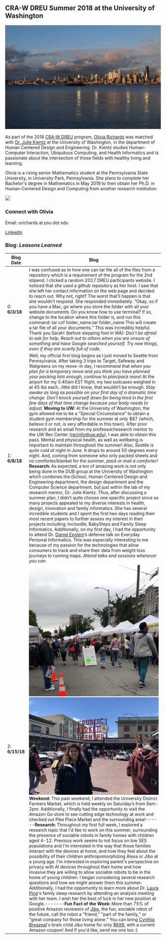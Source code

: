 ## CRA-W DREU Summer 2018 at the University of Washington
![](IMG_1619.JPG)

As part of the 2018 [CRA-W DREU](https://cra.org/cra-w/dreu/) program, [Olivia Richards](https://livkrichards.wixsite.com/mysite) was matched with [Dr. Julie Kientz](http://faculty.washington.edu/jkientz/) at the University of Washington, in the department of Human Centered Design and Engineering. Dr. Kientz studies Human-Computer Interaction, Ubiquitous Computing, and Health Informatics and is passionate about the intersection of those fields with healthy living and learning.

Olivia is a rising senior Mathematics student at the Pennsylvania State University, in University Park, Pennsylvania. She plans to complete her Bachelor's degree in Mathematics in May 2019 to then obtain her Ph.D. in Human-Centered Design and Computing from another research institution. 

![]( DSC_0970.jpg)

### Connect with Olivia
Email: orichards at psu dot edu

[LinkedIn](https://www.linkedin.com/in/richardsolivia/)

### Blog: *Leasons Learned*

Blog Date | Blog
-------------------| -------------------- 
0:    **6/3/18**    | I was confused as to how one can tar file all of the files from a repository which is a requirement of the program for the 2nd stipend. I clicked a random 2017 DREU participants website. I noticed that she used a github repository as her host. I saw that she left her contact information on the web page and decided to reach out. Why not, right? The worst that’ll happen is that she wouldn’t respond.  She responded immediately. “Okay, so if you have a Mac, go where you store the folder with all your website documents. Do you know how to use terminal? If so, change to the location where this folder is, and run this command: tar czf folder_name.tar folder_name   This will create a tar file of all your documents.” This was incredibly helpful. Thank you Sarah!  (before stepping foot in WA): *Don’t be afraid to ask for help. Reach out to others when you are unsure of something and have Google searched yourself. Try new things, even if they are scarily full of code.*
1:   **6/8/18**    | Well, my official first blog begins as I just moved to Seattle from Pennsylvania. After taking 3 trips to Target, Safeway and Walgreens on my move-in day, I recommend that *when you plan for a temporary move and you think you have planned your packing lists enough, continue to plan/pack more*! At the airport for my 5:40am EST flight, my two suitcases weighed in at 45 lbs each...little did I know, that wouldn’t be enough.    *Stay awake as long as possible on your first day of a dramatic time change. Don’t knock yourself down for being tired in the first few days of that time change because your body needs to adjust.*  **Moving to UW:** At the University of Washington, the gym allowed me to be a “Special Circumstance” to obtain a student gym membership for the summer at only $87 (which, believe it or not, is very affordable in this town). After prior research and an email from my professor/research mentor to the UW Rec Center (recinfo@uw.edu), I was able to obtain this pass. Mental and physical health, as well as wellbeing is important to maintain throughout the summer! Also, *Seattle is quite cold at night in June*. It drops to around 50 degrees every night. And, coming from someone who only packed sheets and no comforter/blanket for the summer, *pack or mail a comforter!*   **Research:** As expected, a ton of amazing work is not only being done in the DUB group at the University of Washington which combines the iSchool, Human Centered Design and Engineering department, the design department and the Computer Science department, but just within the lab of my research mentor, Dr. Julie Kientz. Thus, after discussing a summer plan, I didn’t quite choose one specific project since so many projects appealed to my diverse interests in health, design, innovation and family informatics. She has several incredible students and I spent the first two days reading their most recent papers to further assess my interest in their projects including: Incloodle, BabySteps and Family Sleep Informatics. Additionally, on my first day, I had the opportunity to attend Dr. [Daniel Epstein](http://www.depstein.net/)’s defense talk on Everyday Personal Informatics. This was especially interesting to me because of my passion for the technologies that allow consumers to track and share their data from weight loss journeys to running maps. *Attend talks and sessions whenever you can.*   
2:    **6/15/18**    | ![University District Farmers Market](IMG_1684.jpg) ![Pike Place Market, Downtown Seattle](IMG_1693.JPG) **Weekend:** This past weekend, I attended the University District Farmers Market, which is held weekly on Saturday’s from 9am-2pm. Additionally, I finally had the opportunity to visit the Amazon Go store to see cutting edge technology at work and checked out Pike Place Market and the surrounding area!------**Research:** Throughout my first full week, I explored a research topic that I'd like to work on this summer, surrounding the presence of sociable robots in family homes with children aged 4-12. Previous work seems to not focus on low SES populations and I'm interested in the way that those families interact with the devices at home, and how they feel about the possibility of their children anthropomorphizing Alexa or Jibo at a young age. I'm interested in exploring parent's perspective on privacy with AI devices throughout their home and how invasive they are willing to allow sociable robots to be in the home of young children. I began considering several research questions and how we might answer them this summer. Additionally, I had the opportunity to learn more about Dr. [Laura Pina](https://homes.cs.washington.edu/~lpina/)'s family sleep research by attending an analysis meeting with her team. I wish her the best of luck in her new position at Google.-------**Fun Fact of the Week:** More than 75% of positive Amazon reviewers of [Jibo](https://www.jibo.com/), the fun, sociable robot of the future, call the robot a "friend," "part of the family," or "great company for those living alone." You can bring [Cynthia Breazeal](http://cynthiabreazeal.media.mit.edu/)'s brain child Jibo home for only [$699](https://www.amazon.com/Jibo-Worlds-First-Social-Robot/dp/B0797GTTV4), with a current Amazon coupon! And if you'd like, send me one too :)
